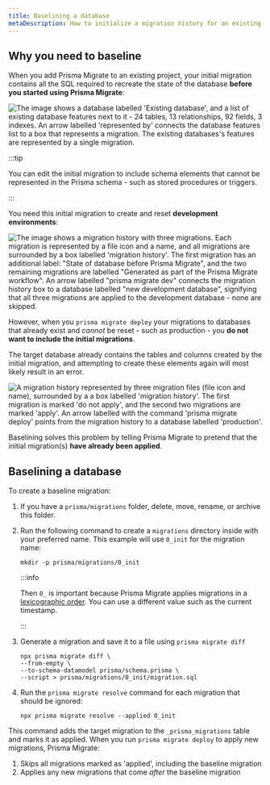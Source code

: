 ```yaml
---
title: Baselining a database
metaDescription: How to initialize a migration history for an existing database that contains important data.
---
```


## Why you need to baseline

When you add Prisma Migrate to an existing project, your initial migration contains all the SQL required to recreate the state of the database **before you started using Prisma Migrate**:

![The image shows a database labelled 'Existing database', and a list of existing database features next to it - 24 tables, 13 relationships, 92 fields, 3 indexes. An arrow labelled 'represented by' connects the database features list to a box that represents a migration. The existing databases's features are represented by a single migration.](./existing-database.png)

:::tip

You can edit the initial migration to include schema elements that cannot be represented in the Prisma schema - such as stored procedures or triggers.

:::

You need this initial migration to create and reset **development environments**:

![The image shows a migration history with three migrations. Each migration is represented by a file icon and a name, and all migrations are surrounded by a box labelled 'migration history'. The first migration has an additional label: "State of database before Prisma Migrate", and the two remaining migrations are labelled "Generated as part of the Prisma Migrate workflow". An arrow labelled "prisma migrate dev" connects the migration history box to a database labelled "new development database", signifying that all three migrations are applied to the development database - none are skipped.](./new-dev-db.png)

However, when you `prisma migrate deploy` your migrations to databases that already exist and _cannot_ be reset - such as production - you **do not want to include the initial migrations**.

The target database already contains the tables and columns created by the initial migration, and attempting to create these elements again will most likely result in an error.

![A migration history represented by three migration files (file icon and name), surrounded by a a box labelled 'migration history'. The first migration is marked 'do not apply', and the second two migrations are marked 'apply'. An arrow labelled with the command 'prisma migrate deploy' points from the migration history to a database labelled 'production'.](./deploy-db.png)

Baselining solves this problem by telling Prisma Migrate to pretend that the initial migration(s) **have already been applied**.

## Baselining a database

To create a baseline migration:

1. If you have a `prisma/migrations` folder, delete, move, rename, or archive this folder.

1. Run the following command to create a `migrations` directory inside with your preferred name. This example will use `0_init` for the migration name:

   ```terminal
   mkdir -p prisma/migrations/0_init
   ```

   :::info

   Then `0_` is important because Prisma Migrate applies migrations in a [lexicographic order](https://en.wikipedia.org/wiki/Lexicographic_order). You can use a different value such as the current timestamp.

   :::

1. Generate a migration and save it to a file using `prisma migrate diff`

   ```terminal no-lines
   npx prisma migrate diff \
   --from-empty \
   --to-schema-datamodel prisma/schema.prisma \
   --script > prisma/migrations/0_init/migration.sql
   ```

1. Run the `prisma migrate resolve` command for each migration that should be ignored:

   ```terminal wrap
   npx prisma migrate resolve --applied 0_init
   ```

This command adds the target migration to the `_prisma_migrations` table and marks it as applied. When you run `prisma migrate deploy` to apply new migrations, Prisma Migrate:

1. Skips all migrations marked as 'applied', including the baseline migration
1. Applies any new migrations that come _after_ the baseline migration
